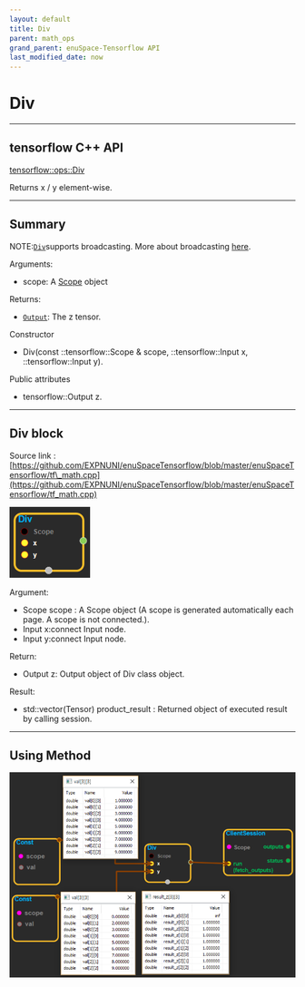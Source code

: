 ```yaml
--- 
layout: default 
title: Div 
parent: math_ops 
grand_parent: enuSpace-Tensorflow API 
last_modified_date: now 
--- 
```


# Div

---

## tensorflow C++ API

[tensorflow::ops::Div](https://www.tensorflow.org/api_docs/cc/class/tensorflow/ops/div)

Returns x / y element-wise.

---

## Summary

NOTE:[`Div`](https://www.tensorflow.org/api_docs/cc/class/tensorflow/ops/div.html#classtensorflow_1_1ops_1_1_div)supports broadcasting. More about broadcasting [here](http://docs.scipy.org/doc/numpy/user/basics.broadcasting.html).

Arguments:

* scope: A [Scope](https://www.tensorflow.org/api_docs/cc/class/tensorflow/scope.html#classtensorflow_1_1_scope) object

Returns:

* [`Output`](https://www.tensorflow.org/api_docs/cc/class/tensorflow/output.html#classtensorflow_1_1_output): The z tensor.

Constructor

* Div\(const ::tensorflow::Scope & scope, ::tensorflow::Input x, ::tensorflow::Input y\).

Public attributes

* tensorflow::Output z.

---

## Div block

Source link : [https://github.com/EXPNUNI/enuSpaceTensorflow/blob/master/enuSpaceTensorflow/tf\_math.cpp](https://github.com/EXPNUNI/enuSpaceTensorflow/blob/master/enuSpaceTensorflow/tf_math.cpp)

![](./assets/math_Div_Symbol.png)

Argument:

* Scope scope : A Scope object \(A scope is generated automatically each page. A scope is not connected.\).
* Input x:connect  Input node.
* Input y:connect  Input node.

Return:

* Output z: Output object of Div class object.

Result:

* std::vector\(Tensor\) product\_result : Returned object of executed result by calling session.

---

## Using Method

![](./assets/math_Div_Method.png)

